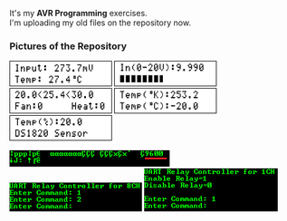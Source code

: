It's my **AVR Programming** exercises.  
I'm uploading my old files on the repository now.

### Pictures of the Repository
![](Thermometer%20Using%20LM35/Simulate/Album.png)
![](Voltmeter%20for%200-20V%20with%20Bar%20Display/Simulate/Album.png)
![](Thermostat%20Using%20LM35/Simulate/Album.png)
![](Thermometer%20Using%20LM335/Simulate/Album.png)
![](Thermometer%20Using%20DS18B20/Simulate/Album.png)

![](Baud%20Rate%20Finder%20for%20UART/Simulate/Album.png)
![](UART%20Relay%20Controller%20for%208CH/Simulate/Album.png)
![](UART%20Relay%20Controller%20for%201CH/Simulate/Album.png)
